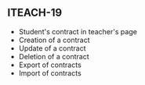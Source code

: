## ITEACH-19

* Student's contract in teacher's page
* Creation of a contract
* Update of a contract
* Deletion of a contract
* Export of contracts
* Import of contracts
